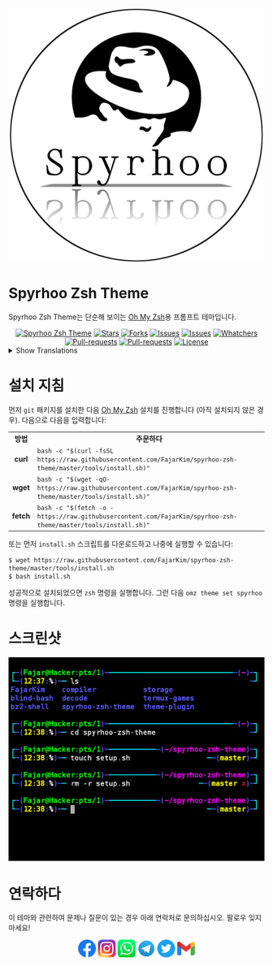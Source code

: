 ![Spyrhoo Logo](https://raw.githubusercontent.com/FajarKim/spyrhoo-zsh-theme/master/images/logo.png)

# Spyrhoo Zsh Theme
Spyrhoo Zsh Theme는 단순해 보이는 [Oh My Zsh](https://github.com/ohmyzsh/ohmyzsh)용 프롬프트 테마입니다.

<div align="center">
    <a href="https://github.com/FajarKim/spyrhoo-zsh-theme"><img src="https://img.shields.io/github/languages/code-size/FajarKim/spyrhoo-zsh-theme?label=Spyrhoo%20Zsh%20Theme&style=plastic&logo=github&color=blue" alt="Spyrhoo Zsh Theme"></a>
    <a href="https://github.com/FajarKim/spyrhoo-zsh-theme/stargazers/"><img src="https://img.shields.io/github/stars/FajarKim/spyrhoo-zsh-theme?label=Star&style=plastic&color=red" alt="Stars"></a>
    <a href="https://github.com/FajarKim/spyrhoo-zsh-theme/network/members/"><img src="https://img.shields.io/github/forks/FajarKim/spyrhoo-zsh-theme?label=Fork&style=plastic&color=f5ff5e" alt="Forks"></a>
    <a href="https://github.com/FajarKim/spyrhoo-zsh-theme/issues?q=is%3Aopen+is%3Aissue/"><img src="https://img.shields.io/github/issues/FajarKim/spyrhoo-zsh-theme?label=Issue&style=plastic&color=a1b3ff" alt="Issues"></a>
    <a href="https://github.com/FajarKim/spyrhoo-zsh-theme/issues?q=is%3Aissue+is%3Aclosed/"><img src="https://img.shields.io/github/issues-closed/FajarKim/spyrhoo-zsh-theme?label=Issue&style=plastic&color=ffffff" alt="Issues"></a>
    <a href="https://github.com/FajarKim/spyrhoo-zsh-theme/watchers/"><img src="https://img.shields.io/github/watchers/FajarKim/spyrhoo-zsh-theme?label=Watch&style=plastic&color=1fe1f" alt="Whatchers"></a>
    <a href="https://github.com/FajarKim/spyrhoo-zsh-theme/pulls?q=is%3Aopen+is%3Apr/"><img src="https://img.shields.io/github/issues-pr/FajarKim/spyrhoo-zsh-theme?&label=Pull%20requests&style=plastic&color=971dff" alt="Pull-requests"></a>
    <a href="https://github.com/FajarKim/spyrhoo-zsh-theme/pulls?q=is%3Apr+is%3Aclosed/"><img src="https://img.shields.io/github/issues-pr-closed/FajarKim/spyrhoo-zsh-theme?&label=Pull%20requests&style=plastic&color=orange" alt="Pull-requests"></a>
    <a href=""><img src="https://img.shields.io/github/license/FajarKim/spyrhoo-zsh-theme?label=License&style=plastic&color=01ffc4" alt="License"></a>
</div>

<details>
<summary>Show Translations</summary>

- [Indonesian](https://github.com/FajarKim/spyrhoo-zsh-theme)
- [English](https://github.com/FajarKim/spyrhoo-zsh-theme/blob/master/README-EN.md)
- [Chinese](https://github.com/FajarKim/spyrhoo-zsh-theme/blob/master/README-CH.md)
- [French](https://github.com/FajarKim/spyrhoo-zsh-theme/blob/master/README-FR.md)
</details>

# 설치 지침
먼저 `git` 패키지를 설치한 다음 [Oh My Zsh](https://github.com/ohmyzsh/ohmyzsh#basic-installation) 설치를 진행합니다 (아직 설치되지 않은 경우). 다음으로 다음을 입력합니다:
<table>
    <tr>
        <td><div align="center"><b>방법</b></div></td>
        <td><div align="center"><b>주문하다</b></div></td>
    </tr>
    <tr>
        <td><div align="center"><b>curl</b></div></td>
        <td><div align="left"><code>bash -c "$(curl -fsSL https://raw.githubusercontent.com/FajarKim/spyrhoo-zsh-theme/master/tools/install.sh)"</code></div></td>
    </tr>
    <tr>
        <td><div align="center"><b>wget</b></div></td>
        <td><div align="left"><code>bash -c "$(wget -qO- https://raw.githubusercontent.com/FajarKim/spyrhoo-zsh-theme/master/tools/install.sh)"</code></div></td>
    </tr>
    <tr>
        <td><div align="center"><b>fetch</b></div></td>
        <td><div align="left"><code>bash -c "$(fetch -o - https://raw.githubusercontent.com/FajarKim/spyrhoo-zsh-theme/master/tools/install.sh)"</code></div></td>
    </tr>
<table>

또는 먼저 `install.sh` 스크립트를 다운로드하고 나중에 실행할 수 있습니다:
```text
$ wget https://raw.githubusercontent.com/FajarKim/spyrhoo-zsh-theme/master/tools/install.sh
$ bash install.sh
```

성공적으로 설치되었으면 `zsh` 명령을 실행합니다.  그런 다음 `omz theme set spyrhoo` 명령을 실행합니다.

# 스크린샷
![스크린샷](https://raw.githubusercontent.com/FajarKim/spyrhoo-zsh-theme/master/images/screenshots.png)

# 연락하다
이 테마와 관련하여 문제나 질문이 있는 경우 아래 연락처로 문의하십시오. 팔로우 잊지마세요!
<div align="center">
    <a href="https://www.facebook.com/profile.php?id=100071979099290"><img src="https://raw.githubusercontent.com/FajarKim/FajarKim/master/images/facebook_logo.png" width="35"></a>
    <a href="https://www.instagram.com/fajarkim_"><img src="https://raw.githubusercontent.com/FajarKim/FajarKim/master/images/instagram_logo.png" width="35"></a>
    <a href="https://wa.me/6285659850910?text=Hi"><img src="https://raw.githubusercontent.com/FajarKim/FajarKim/master/images/whatsapp_logo.png" width="35"></a>
    <a href="https://t.me/FajarThea"><img src="https://raw.githubusercontent.com/FajarKim/FajarKim/master/images/telegram_logo.png" width="35"></a>
    <a href="https://www.twitter.com/fajarkim_"><img src="https://raw.githubusercontent.com/FajarKim/FajarKim/master/images/twitter_logo.png" width="35"></a>
    <a href="mailto:fajarrkim@gmail.com"><img src="https://raw.githubusercontent.com/FajarKim/FajarKim/master/images/gmail_logo.png" width="35"></a>
</div>